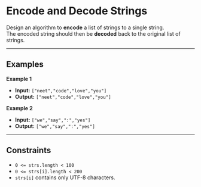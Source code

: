 # Encode and Decode Strings

Design an algorithm to **encode** a list of strings to a single string.  
The encoded string should then be **decoded** back to the original list of strings.

---

## Examples

**Example 1**

- **Input:** `["neet","code","love","you"]`  
- **Output:** `["neet","code","love","you"]`

**Example 2**

- **Input:** `["we","say",":","yes"]`  
- **Output:** `["we","say",":","yes"]`

---

## Constraints

- `0 <= strs.length < 100`  
- `0 <= strs[i].length < 200`  
- `strs[i]` contains only UTF-8 characters.
